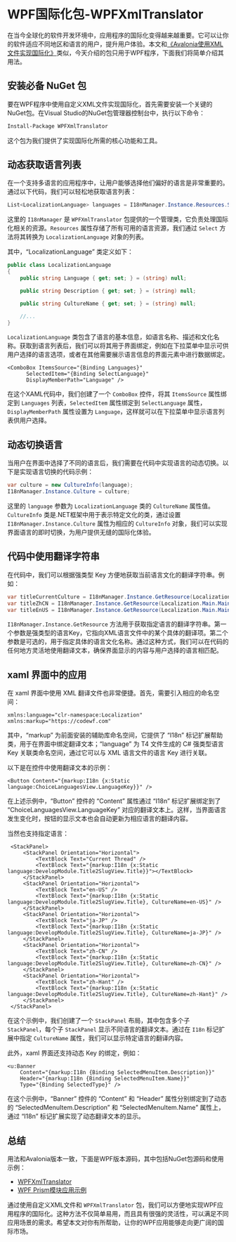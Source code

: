 # WPF国际化包-WPFXmlTranslator

在当今全球化的软件开发环境中，应用程序的国际化变得越来越重要。它可以让你的软件适应不同地区和语言的用户，提升用户体验。本文和[《Avalonia使用XML文件实现国际化》](https://dotnet9.com/bbs/post/2024/12/avalonia-using-xml-files-for-internationalization)类似，今天介绍的包只用于WPF程序，下面我们将简单介绍其用法。

## 安装必备 NuGet 包

要在WPF程序中使用自定义XML文件实现国际化，首先需要安装一个关键的NuGet包。在Visual Studio的NuGet包管理器控制台中，执行以下命令：

```bash
Install-Package WPFXmlTranslator
```

这个包为我们提供了实现国际化所需的核心功能和工具。

## 动态获取语言列表

在一个支持多语言的应用程序中，让用户能够选择他们偏好的语言是非常重要的。通过以下代码，我们可以轻松地获取语言列表：

```csharp
List<LocalizationLanguage> languages = I18nManager.Instance.Resources.Select(kvp => kvp.Value).ToList();
```

这里的 `I18nManager` 是 `WPFXmlTranslator` 包提供的一个管理类，它负责处理国际化相关的资源。`Resources` 属性存储了所有可用的语言资源，我们通过 `Select` 方法将其转换为 `LocalizationLanguage` 对象的列表。

其中，“LocalizationLanguage” 类定义如下：

```csharp
public class LocalizationLanguage
{
    public string Language { get; set; } = (string) null;

    public string Description { get; set; } = (string) null;

    public string CultureName { get; set; } = (string) null;

    //...
}
```

`LocalizationLanguage` 类包含了语言的基本信息，如语言名称、描述和文化名称。获取到语言列表后，我们可以将其用于界面绑定，例如在下拉菜单中显示可供用户选择的语言选项，或者在其他需要展示语言信息的界面元素中进行数据绑定。

```xaml
<ComboBox ItemsSource="{Binding Languages}"
      SelectedItem="{Binding SelectLanguage}"
      DisplayMemberPath="Language" />
```

在这个XAML代码中，我们创建了一个 `ComboBox` 控件，将其 `ItemsSource` 属性绑定到 `Languages` 列表，`SelectedItem` 属性绑定到 `SelectLanguage` 属性，`DisplayMemberPath` 属性设置为 `Language`，这样就可以在下拉菜单中显示语言列表供用户选择。

## 动态切换语言

当用户在界面中选择了不同的语言后，我们需要在代码中实现语言的动态切换。以下是实现语言切换的代码示例：

```csharp
var culture = new CultureInfo(language);
I18nManager.Instance.Culture = culture;
```

这里的 `language` 参数为 `LocalizationLanguage` 类的 `CultureName` 属性值。`CultureInfo` 类是.NET框架中用于表示特定文化的类，通过设置 `I18nManager.Instance.Culture` 属性为相应的 `CultureInfo` 对象，我们可以实现界面语言的即时切换，为用户提供无缝的国际化体验。

## 代码中使用翻译字符串

在代码中，我们可以根据强类型 Key 方便地获取当前语言文化的翻译字符串。例如：

```csharp
var titleCurrentCulture = I18nManager.Instance.GetResource(Localization.Main.MainView.Title); // 获取当前语言
var titleZhCN = I18nManager.Instance.GetResource(Localization.Main.MainView.Title, "zh-CN");	// 获取中文简体
var titleEnUS = I18nManager.Instance.GetResource(Localization.Main.MainView.Title, "en-US");	// 获取英文
```

`I18nManager.Instance.GetResource` 方法用于获取指定语言的翻译字符串。第一个参数是强类型的语言Key，它指向XML语言文件中的某个具体的翻译项。第二个参数是可选的，用于指定具体的语言文化名称。通过这种方式，我们可以在代码的任何地方灵活地使用翻译文本，确保界面显示的内容与用户选择的语言相匹配。

## xaml 界面中的应用

在 xaml 界面中使用 XML 翻译文件也非常便捷。首先，需要引入相应的命名空间：

```xaml
xmlns:language="clr-namespace:Localization"
xmlns:markup="https://codewf.com"
```

其中，“markup” 为前面安装的辅助库命名空间，它提供了 “I18n” 标记扩展帮助类，用于在界面中绑定翻译文本；“language” 为 T4 文件生成的 C# 强类型语言 Key 关联类命名空间，通过它可以与 XML 语言文件的语言 Key 进行关联。

以下是在控件中使用翻译文本的示例：

```xaml
<Button Content="{markup:I18n {x:Static language:ChoiceLanguagesView.LanguageKey}}" />
```

在上述示例中，“Button” 控件的 “Content” 属性通过 “I18n” 标记扩展绑定到了 “ChoiceLanguagesView.LanguageKey” 对应的翻译文本上。这样，当界面语言发生变化时，按钮的显示文本也会自动更新为相应语言的翻译内容。

当然也支持指定语言：

```xaml
 <StackPanel>
     <StackPanel Orientation="Horizontal">
         <TextBlock Text="Current Thread" />
         <TextBlock Text="{markup:I18n {x:Static language:DevelopModule.Title2SlugView.Title}}"></TextBlock>
     </StackPanel>
     <StackPanel Orientation="Horizontal">
         <TextBlock Text="en-US" />
         <TextBlock Text="{markup:I18n {x:Static language:DevelopModule.Title2SlugView.Title}, CultureName=en-US}" />
     </StackPanel>
     <StackPanel Orientation="Horizontal">
         <TextBlock Text="ja-JP" />
         <TextBlock Text="{markup:I18n {x:Static language:DevelopModule.Title2SlugView.Title}, CultureName=ja-JP}" />
     </StackPanel>
     <StackPanel Orientation="Horizontal">
         <TextBlock Text="zh-CN" />
         <TextBlock Text="{markup:I18n {x:Static language:DevelopModule.Title2SlugView.Title}, CultureName=zh-CN}" />
     </StackPanel>
     <StackPanel Orientation="Horizontal">
         <TextBlock Text="zh-Hant" />
         <TextBlock Text="{markup:I18n {x:Static language:DevelopModule.Title2SlugView.Title}, CultureName=zh-Hant}" />
     </StackPanel>
 </StackPanel>
```

在这个示例中，我们创建了一个 `StackPanel` 布局，其中包含多个子 `StackPanel`，每个子 `StackPanel` 显示不同语言的翻译文本。通过在 `I18n` 标记扩展中指定 `CultureName` 属性，我们可以显示特定语言的翻译内容。

此外，xaml 界面还支持动态 Key 的绑定，例如：

```xaml
<u:Banner
    Content="{markup:I18n {Binding SelectedMenuItem.Description}}"
    Header="{markup:I18n {Binding SelectedMenuItem.Name}}"
    Type="{Binding SelectedType}" />
```

在这个示例中，“Banner” 控件的 “Content” 和 “Header” 属性分别绑定到了动态的 “SelectedMenuItem.Description” 和 “SelectedMenuItem.Name” 属性上，通过 “I18n” 标记扩展实现了动态翻译文本的显示。

## 总结

用法和Avalonia版本一致，下面是WPF版本源码，其中包括NuGet包源码和使用示例：

- [WPFXmlTranslator](https://github.com/dotnet9/WPFXmlTranslator)
- [WPF Prism模块应用示例](https://github.com/dotnet9/TerminalMACS.ManagerForWPF)

通过使用自定义XML文件和 `WPFXmlTranslator` 包，我们可以方便地实现WPF应用程序的国际化。这种方法不仅简单易用，而且具有很强的灵活性，可以满足不同应用场景的需求。希望本文对你有所帮助，让你的WPF应用能够走向更广阔的国际市场。